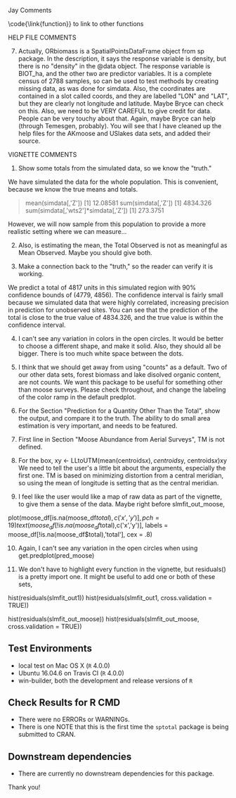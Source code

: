Jay Comments

\code{\link{function}}
 to link to other functions
 
HELP FILE COMMENTS



7. Actually, ORbiomass is a SpatialPointsDataFrame object from sp package.  In the description, it says the response variable is density, but there is no "density" in the @data object.  The response variable is BIOT_ha, and the other two are predictor variables.  It is a complete census of 2788 samples, so can be used to test methods by creating missing data, as was done for simdata.  Also, the coordinates are contained in a slot called coords, and they are labelled "LON" and "LAT", but they are clearly not longitude and latitude. Maybe Bryce can check on this.  Also, we need to be VERY CAREFUL to give credit for data.  People can be very touchy about that.  Again, maybe Bryce can help (through Temesgen, probably).  You will see that I have cleaned up the help files for the AKmoose and USlakes data sets, and added their source.

VIGNETTE COMMENTS

1. Show some totals from the simulated data, so we know the "truth."

We have simulated the data for the whole population. This is convenient, because we know the true means and totals.

> mean(simdata[,'Z'])
[1] 12.08581
> sum(simdata[,'Z'])
[1] 4834.326
> sum(simdata[,'wts2']*simdata[,'Z'])
[1] 273.3751

However, we will now sample from this population to provide a more realistic setting where we can measure...

2.    Also, is estimating the mean, the Total Observed is not as meaningful as Mean Observed.  Maybe you should give both.

3. Make a connection back to the "truth," so the reader can verify it is working.

We predict a total of 4817 units in this simulated region with 90% confidence bounds of (4779, 4856). The confidence interval is fairly small because we simulated data that were highly correlated, increasing precision in prediction for unobserved sites.  You can see that the prediction of the total is close to the true value of 4834.326, and the true value is within the confidence interval.

4. I can't see any variation in colors in the open circles. It would be better to choose a different shape, and make it solid.  Also, they should all be bigger.  There is too much white space between the dots.

5. I think that we should get away from using "counts" as a default.  Two of our other data sets, forest biomass and lake disolved organic content, are not counts.  We want this package to be useful for something other than moose surveys.  Please check throughout, and change the labeling of the color ramp in the default predplot.

6. For the Section "Prediction for a Quantity Other Than the Total", show the output, and compare it to the truth.  The ability to do small area estimation is very important, and needs to be featured.

7. First line in  Section "Moose Abundance from Aerial Surveys", TM is not defined.

8. For the box,
xy <- LLtoUTM(mean(centroids$x), centroids$y, centroids$x)$xy
We need to tell the user's a little bit about the arguments, especially the first one.  TM is based on minimizing distortion from a central meridian, so using the mean of longitude is setting that as the central meridian.

9. I feel like the user would like a map of raw data as part of the vignette, to give them a sense of the data. Maybe right before slmfit_out_moose,

plot(moose_df[is.na(moose_df$total),c('x','y')], pch = 19)
text(moose_df[!is.na(moose_df$total),c('x','y')],
labels = moose_df[!is.na(moose_df$total),'total'], cex = .8)

10. Again, I can't see any variation in the open circles when using
get.predplot(pred_moose)

12. We don't have to highlight every function in the vignette, but residuals() is a pretty import one.  It might be useful to add one or both of these sets,

hist(residuals(slmfit_out1))
hist(residuals(slmfit_out1, cross.validation = TRUE))

hist(residuals(slmfit_out_moose))
hist(residuals(slmfit_out_moose, cross.validation = TRUE))



## Test Environments

- local test on Mac OS X (`R` 4.0.0)
- Ubuntu 16.04.6 on Travis CI (`R` 4.0.0)
- win-builder, both the development and release versions of `R`

## Check Results for R CMD

- There were no ERRORs or WARNINGs.
- There is one NOTE that this is the first time the `sptotal` package is being submitted to CRAN.

## Downstream dependencies

- There are currently no downstream dependencies for this package.

Thank you!


